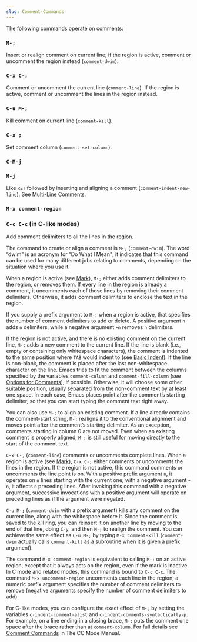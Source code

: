 ```yaml
---
slug: Comment-Commands
---
```


The following commands operate on comments:

### `M-;`

Insert or realign comment on current line; if the region is active, comment or uncomment the region instead (`comment-dwim`).

### `C-x C-;`

Comment or uncomment the current line (`comment-line`). If the region is active, comment or uncomment the lines in the region instead.

### `C-u M-;`

Kill comment on current line (`comment-kill`).

### `C-x ;`

Set comment column (`comment-set-column`).

### `C-M-j`

### `M-j`

Like `RET` followed by inserting and aligning a comment (`comment-indent-new-line`). See [Multi-Line Comments](/docs/emacs/Multi_002dLine-Comments).

### `M-x comment-region`

### `C-c C-c` (in C-like modes)

Add comment delimiters to all the lines in the region.

The command to create or align a comment is `M-;` (`comment-dwim`). The word “dwim" is an acronym for “Do What I Mean"; it indicates that this command can be used for many different jobs relating to comments, depending on the situation where you use it.

When a region is active (see [Mark](/docs/emacs/Mark)), `M-;` either adds comment delimiters to the region, or removes them. If every line in the region is already a comment, it uncomments each of those lines by removing their comment delimiters. Otherwise, it adds comment delimiters to enclose the text in the region.

If you supply a prefix argument to `M-;` when a region is active, that specifies the number of comment delimiters to add or delete. A positive argument `n` adds `n` delimiters, while a negative argument -`n` removes `n` delimiters.

If the region is not active, and there is no existing comment on the current line, `M-;` adds a new comment to the current line. If the line is blank (i.e., empty or containing only whitespace characters), the comment is indented to the same position where `TAB` would indent to (see [Basic Indent](/docs/emacs/Basic-Indent)). If the line is non-blank, the comment is placed after the last non-whitespace character on the line. Emacs tries to fit the comment between the columns specified by the variables `comment-column` and `comment-fill-column` (see [Options for Comments](/docs/emacs/Options-for-Comments)), if possible. Otherwise, it will choose some other suitable position, usually separated from the non-comment text by at least one space. In each case, Emacs places point after the comment’s starting delimiter, so that you can start typing the comment text right away.

You can also use `M-;` to align an existing comment. If a line already contains the comment-start string, `M-;` realigns it to the conventional alignment and moves point after the comment’s starting delimiter. As an exception, comments starting in column 0 are not moved. Even when an existing comment is properly aligned, `M-;` is still useful for moving directly to the start of the comment text.

`C-x C-;` (`comment-line`) comments or uncomments complete lines. When a region is active (see [Mark](/docs/emacs/Mark)), `C-x C-;` either comments or uncomments the lines in the region. If the region is not active, this command comments or uncomments the line point is on. With a positive prefix argument `n`, it operates on `n` lines starting with the current one; with a negative argument -`n`, it affects `n` preceding lines. After invoking this command with a negative argument, successive invocations with a positive argument will operate on preceding lines as if the argument were negated.

`C-u M-;` (`comment-dwim` with a prefix argument) kills any comment on the current line, along with the whitespace before it. Since the comment is saved to the kill ring, you can reinsert it on another line by moving to the end of that line, doing `C-y`, and then `M-;` to realign the comment. You can achieve the same effect as `C-u M-;` by typing `M-x comment-kill` (`comment-dwim` actually calls `comment-kill` as a subroutine when it is given a prefix argument).

The command `M-x comment-region` is equivalent to calling `M-;` on an active region, except that it always acts on the region, even if the mark is inactive. In C mode and related modes, this command is bound to `C-c C-c`. The command `M-x uncomment-region` uncomments each line in the region; a numeric prefix argument specifies the number of comment delimiters to remove (negative arguments specify the number of comment delimiters to add).

For C-like modes, you can configure the exact effect of `M-;` by setting the variables `c-indent-comment-alist` and `c-indent-comments-syntactically-p`. For example, on a line ending in a closing brace, `M-;` puts the comment one space after the brace rather than at `comment-column`. For full details see [Comment Commands](https://www.gnu.org/software/emacs/manual/html_mono/ccmode.html#Comment-Commands) in The CC Mode Manual.
